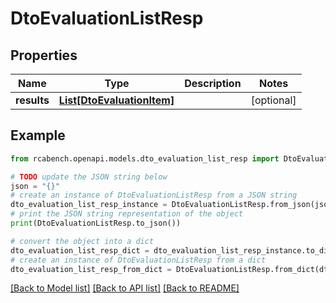 # DtoEvaluationListResp


## Properties

Name | Type | Description | Notes
------------ | ------------- | ------------- | -------------
**results** | [**List[DtoEvaluationItem]**](DtoEvaluationItem.md) |  | [optional] 

## Example

```python
from rcabench.openapi.models.dto_evaluation_list_resp import DtoEvaluationListResp

# TODO update the JSON string below
json = "{}"
# create an instance of DtoEvaluationListResp from a JSON string
dto_evaluation_list_resp_instance = DtoEvaluationListResp.from_json(json)
# print the JSON string representation of the object
print(DtoEvaluationListResp.to_json())

# convert the object into a dict
dto_evaluation_list_resp_dict = dto_evaluation_list_resp_instance.to_dict()
# create an instance of DtoEvaluationListResp from a dict
dto_evaluation_list_resp_from_dict = DtoEvaluationListResp.from_dict(dto_evaluation_list_resp_dict)
```
[[Back to Model list]](../README.md#documentation-for-models) [[Back to API list]](../README.md#documentation-for-api-endpoints) [[Back to README]](../README.md)


